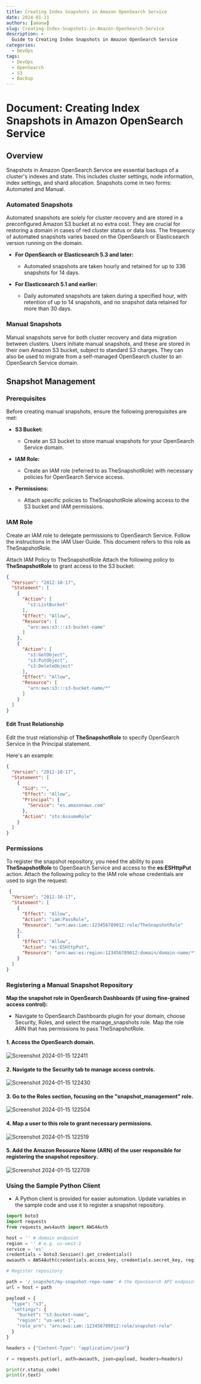 ```yaml
---
title: Creating Index Snapshots in Amazon OpenSearch Service
date: 2024-01-11
authors: [amanw]
slug: Creating-Index-Snapshots-in-Amazon-OpenSearch-Service
description: >
  Guide to Creating Index Snapshots in Amazon OpenSearch Service
categories:
  - DevOps
tags:
  - DevOps
  - OpenSearch
  - S3
  - Backup
---
```

# Document: Creating Index Snapshots in Amazon OpenSearch Service

## Overview

Snapshots in Amazon OpenSearch Service are essential backups of a cluster's indexes and state. This includes cluster settings, node information, index settings, and shard allocation. Snapshots come in two forms: Automated and Manual.

<!-- more -->

### Automated Snapshots

Automated snapshots are solely for cluster recovery and are stored in a preconfigured Amazon S3 bucket at no extra cost. They are crucial for restoring a domain in cases of red cluster status or data loss. The frequency of automated snapshots varies based on the OpenSearch or Elasticsearch version running on the domain.

- **For OpenSearch or Elasticsearch 5.3 and later:**
  - Automated snapshots are taken hourly and retained for up to 336 snapshots for 14 days.
  
- **For Elasticsearch 5.1 and earlier:**
  - Daily automated snapshots are taken during a specified hour, with retention of up to 14 snapshots, and no snapshot data retained for more than 30 days.

### Manual Snapshots

Manual snapshots serve for both cluster recovery and data migration between clusters. Users initiate manual snapshots, and these are stored in their own Amazon S3 bucket, subject to standard S3 charges. They can also be used to migrate from a self-managed OpenSearch cluster to an OpenSearch Service domain.

## Snapshot Management

### Prerequisites

Before creating manual snapshots, ensure the following prerequisites are met:

- **S3 Bucket:**
  - Create an S3 bucket to store manual snapshots for your OpenSearch Service domain.

- **IAM Role:**
  - Create an IAM role (referred to as TheSnapshotRole) with necessary policies for OpenSearch Service access.

- **Permissions:**
  - Attach specific policies to TheSnapshotRole allowing access to the S3 bucket and IAM permissions.

### IAM Role
Create an IAM role to delegate permissions to OpenSearch Service. Follow the instructions in the IAM User Guide. This document refers to this role as TheSnapshotRole.

Attach IAM Policy to TheSnapshotRole
Attach the following policy to **TheSnapshotRole** to grant access to the S3 bucket:

```json
{
  "Version": "2012-10-17",
  "Statement": [
    {
      "Action": [
        "s3:ListBucket"
      ],
      "Effect": "Allow",
      "Resource": [
        "arn:aws:s3:::s3-bucket-name"
      ]
    },
    {
      "Action": [
        "s3:GetObject",
        "s3:PutObject",
        "s3:DeleteObject"
      ],
      "Effect": "Allow",
      "Resource": [
        "arn:aws:s3:::s3-bucket-name/*"
      ]
    }
  ]
}
```
#### Edit Trust Relationship
Edit the trust relationship of **TheSnapshotRole** to specify OpenSearch Service in the Principal statement. 

Here's an example:

```json 
{
  "Version": "2012-10-17",
  "Statement": [
    {
      "Sid": "",
      "Effect": "Allow",
      "Principal": {
        "Service": "es.amazonaws.com"
      },
      "Action": "sts:AssumeRole"
    }
  ]
}
```
### Permissions
To register the snapshot repository, you need the ability to pass **TheSnapshotRole** to OpenSearch Service and access to the **es:ESHttpPut** action. Attach the following policy to the IAM role whose credentials are used to sign the request:
```json
 {
  "Version": "2012-10-17",
  "Statement": [
    {
      "Effect": "Allow",
      "Action": "iam:PassRole",
      "Resource": "arn:aws:iam::123456789012:role/TheSnapshotRole"
    },
    {
      "Effect": "Allow",
      "Action": "es:ESHttpPut",
      "Resource": "arn:aws:es:region:123456789012:domain/domain-name/*"
    }
  ]
}
```


### Registering a Manual Snapshot Repository

**Map the snapshot role in OpenSearch Dashboards (if using fine-grained access control):**
   - Navigate to OpenSearch Dashboards plugin for your domain, choose Security, Roles, and select the manage_snapshots role. Map the role ARN that has permissions to pass TheSnapshotRole.

#### 1. Access the OpenSearch domain.
![Screenshot 2024-01-15 122411](https://github.com/Flairminds/blogs/assets/91743769/3c15450e-4765-4ec0-add7-f518d7c70964)

#### 2. Navigate to the Security tab to manage access controls.
![Screenshot 2024-01-15 122430](https://github.com/Flairminds/blogs/assets/91743769/c96bab91-ad63-490e-8ebb-b4bf215fafff)


#### 3. Go to the Roles section, focusing on the "snapshot_management" role.
![Screenshot 2024-01-15 122504](https://github.com/Flairminds/blogs/assets/91743769/04ad1916-a30a-4a84-8fee-ced89ad043ec)


#### 4. Map a user to this role to grant necessary permissions.
![Screenshot 2024-01-15 122519](https://github.com/Flairminds/blogs/assets/91743769/ebbc507c-0df5-47d0-b350-c0e10fb2844e)


#### 5. Add the Amazon Resource Name (ARN) of the user responsible for registering the snapshot repository.
![Screenshot 2024-01-15 122709](https://github.com/Flairminds/blogs/assets/91743769/d5bb52f8-9b70-4fb2-9bc6-46de82325084)

### Using the Sample Python Client

- A Python client is provided for easier automation. Update variables in the sample code and use it to register a snapshot repository.

```python
import boto3
import requests
from requests_aws4auth import AWS4Auth

host = '' # domain endpoint
region = '' # e.g. us-west-1
service = 'es'
credentials = boto3.Session().get_credentials()
awsauth = AWS4Auth(credentials.access_key, credentials.secret_key, region, service, session_token=credentials.token)

# Register repository

path = '/_snapshot/my-snapshot-repo-name' # the OpenSearch API endpoint
url = host + path

payload = {
  "type": "s3",
  "settings": {
    "bucket": "s3-bucket-name",
    "region": "us-west-1",
    "role_arn": "arn:aws:iam::123456789012:role/snapshot-role"
  }
}

headers = {"Content-Type": "application/json"}

r = requests.put(url, auth=awsauth, json=payload, headers=headers)

print(r.status_code)
print(r.text)
```
